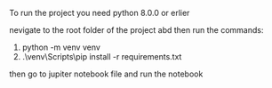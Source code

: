 To run the project you need python 8.0.0 or erlier

nevigate to the root folder of the project abd then run the commands:

1) python -m venv venv
2) .\venv\Scripts\pip install -r requirements.txt

then go to jupiter notebook file and run the notebook
